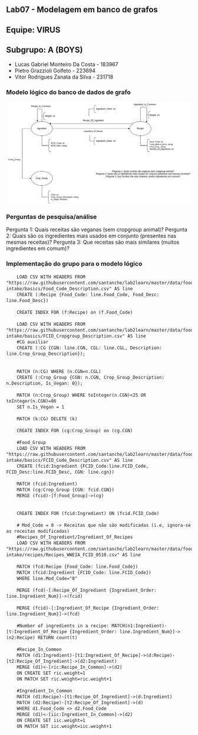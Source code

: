 ## Lab07 - Modelagem em banco de grafos


## Equipe: VIRUS


## Subgrupo: A  (BOYS)

- Lucas Gabriel Monteiro Da Costa - 183967 
- Pietro Grazzioli Golfeto - 223694 
- Vitor Rodrigues Zanata da Silva - 231718

### Modelo lógico do banco de dados de grafo

<img src="images/lab07.png" width="auto" height="auto">

### Perguntas de pesquisa/análise

Pergunta 1: Quais receitas são veganas (sem cropgroup animal)?
Pergunta 2: Quais são os ingredientes mais usados em conjunto (presentes nas mesmas receitas)?
Pergunta 3: Que receitas são mais similares (muitos ingredientes em comum)?

### Implementação do grupo para o modelo lógico

~~~cypher
    LOAD CSV WITH HEADERS FROM "https://raw.githubusercontent.com/santanche/lab2learn/master/data/food-intake/basics/Food_Code_Description.csv" AS line
    CREATE (:Recipe {Food_Code: line.Food_Code, Food_Desc: line.Food_Desc})
    
    CREATE INDEX FOR (f:Recipe) on (f.Food_Code)
    
    LOAD CSV WITH HEADERS FROM "https://raw.githubusercontent.com/santanche/lab2learn/master/data/food-intake/basics/FCID_Cropgroup_Description.csv" AS line
    #CG auxiliar
    CREATE (:CG {CGN: line.CGN, CGL: line.CGL, Description: line.Crop_Group_Description});
    
    
    MATCH (n:CG) WHERE (n.CGN=n.CGL)
    CREATE (:Crop_Group {CGN: n.CGN, Crop_Group_Description: n.Description, Is_Vegan: 0});
    
    MATCH (n:Crop_Group) WHERE toInteger(n.CGN)<25 OR toInteger(n.CGN)=86
    SET n.Is_Vegan = 1
    
    MATCH (k:CG) DELETE (k)
    
    CREATE INDEX FOR (cg:Crop_Group) on (cg.CGN)
    
    #Food_Group
    LOAD CSV WITH HEADERS FROM "https://raw.githubusercontent.com/santanche/lab2learn/master/data/food-intake/basics/FCID_Code_Description.csv" AS line
    CREATE (fcid:Ingredient {FCID_Code:line.FCID_Code, FCID_Desc:line.FCID_Desc, CGN: line.cgn})
    
    MATCH (fcid:Ingredient)
    MATCH (cg:Crop_Group {CGN: fcid.CGN})
    MERGE (fcid)-[f:Food_Group]->(cg)
    
    
    CREATE INDEX FOR (fcid:Ingredient) ON (fcid.FCID_Code)
    
    # Mod_Code = 0 -> Receitas que não são modificadas (i.e, ignora-se as receitas modificadas)
    #Recipes_Of_Ingredient/Ingredient_Of_Recipes
    LOAD CSV WITH HEADERS FROM "https://raw.githubusercontent.com/santanche/lab2learn/master/data/food-intake/recipes/Recipes_WWEIA_FCID_0510.csv" AS line
    
    MATCH (fcd:Recipe {Food_Code: line.Food_Code})
    MATCH (fcid:Ingredient {FCID_Code: line.FCID_Code})
    WHERE line.Mod_Code="0"
    
    MERGE (fcd)-[:Recipe_Of_Ingredient {Ingredient_Order: line.Ingredient_Num}]->(fcid)
    
    MERGE (fcid)-[:Ingredient_Of_Recipe {Ingredient_Order: line.Ingredient_Num}]->(fcd)
    
    #Number of ingredients in a recipe: MATCH(n1:Ingredient)-[t:Ingredient_Of_Recipe {Ingredient_Order: line.Ingredient_Num}]->(n2:Recipe) RETURN count(t)
    
    #Recipe_In_Common
    MATCH (d1:Ingredient)-[t1:Ingredient_Of_Recipe]->(d:Recipe)-[t2:Recipe_Of_Ingredient]->(d2:Ingredient)
    MERGE (d1)<-[ric:Recipe_In_Common]->(d2)
    ON CREATE SET ric.weight=1
    ON MATCH SET ric.weight=ric.weight+1
    
    #Ingredient_In_Common
    MATCH (d1:Recipe)-[t1:Recipe_Of_Ingredient]->(d:Ingredient)
    MATCH (d2:Recipe)-[t2:Recipe_Of_Ingredient]->(d) 
    WHERE d1.Food_Code <> d2.Food_Code
    MERGE (d1)<-[iic:Ingredient_In_Common]->(d2) 
    ON CREATE SET iic.weight=1 
    ON MATCH SET iic.weight=iic.weight+1

~~~
